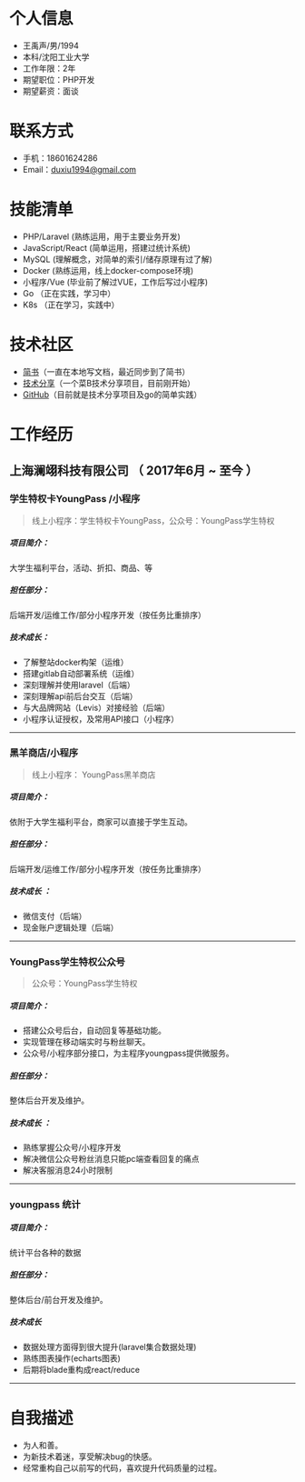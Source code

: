 # 个人信息

 - 王禹声/男/1994 
 - 本科/沈阳工业大学 
 - 工作年限：2年
 - 期望职位：PHP开发
 - 期望薪资：面谈


# 联系方式
- 手机：18601624286
- Email：duxiu1994@gmail.com


# 技能清单
- PHP/Laravel               (熟练运用，用于主要业务开发)
- JavaScript/React    	(简单运用，搭建过统计系统)
- MySQL		      	(理解概念，对简单的索引/储存原理有过了解)
- Docker			(熟练运用，线上docker-compose环境)
- 小程序/Vue	     (毕业前了解过VUE，工作后写过小程序)
- Go			   （正在实践，学习中）
- K8s			   （正在学习，实践中）

# 技术社区
- [简书](https://www.jianshu.com/u/56ff4ab2f095)（一直在本地写文档，最近同步到了简书）
- [技术分享](https://github.com/phpandgo-share/caibi-share)（一个菜B技术分享项目，目前刚开始）
- [GitHub](https://github.com/yushengbuilder?tab=repositories)（目前就是技术分享项目及go的简单实践）


     
    
# 工作经历

## 上海澜翊科技有限公司 （ 2017年6月 ~ 至今 ）
### 学生特权卡YoungPass /小程序
>线上小程序：学生特权卡YoungPass，公众号：YoungPass学生特权

   ##### 项目简介：
   大学生福利平台，活动、折扣、商品、等	
   ##### 担任部分：
   后端开发/运维工作/部分小程序开发（按任务比重排序）
   ##### 技术成长：
- 了解整站docker构架（运维）
- 搭建gitlab自动部署系统（运维）
- 深刻理解并使用laravel（后端）
- 深刻理解api前后台交互（后端）
- 与大品牌网站（Levis）对接经验（后端）
- 小程序认证授权，及常用API接口（小程序）

---

###  黑羊商店/小程序
>线上小程序： YoungPass黑羊商店


##### 项目简介：
依附于大学生福利平台，商家可以直接于学生互动。
##### 担任部分：
后端开发/运维工作/部分小程序开发（按任务比重排序）
##### 技术成长 ：
- 微信支付（后端）
- 现金账户逻辑处理（后端）
---
### YoungPass学生特权公众号
> 公众号：YoungPass学生特权
##### 项目简介：
- 搭建公众号后台，自动回复等基础功能。
- 实现管理在移动端实时与粉丝聊天。
- 公众号/小程序部分接口，为主程序youngpass提供微服务。
##### 担任部分：
整体后台开发及维护。
##### 技术成长  ：		
- 熟练掌握公众号/小程序开发
- 解决微信公众号粉丝消息只能pc端查看回复的痛点
- 解决客服消息24小时限制
----
### youngpass 统计
##### 项目简介：
统计平台各种的数据
##### 担任部分：
整体后台/前台开发及维护。
##### 技术成长  		
- 数据处理方面得到很大提升(laravel集合数据处理)
- 熟练图表操作(echarts图表)
- 后期将blade重构成react/reduce
---      
# 自我描述  
- 为人和善。
- 为新技术着迷，享受解决bug的快感。
- 经常重构自己以前写的代码，喜欢提升代码质量的过程。

      

